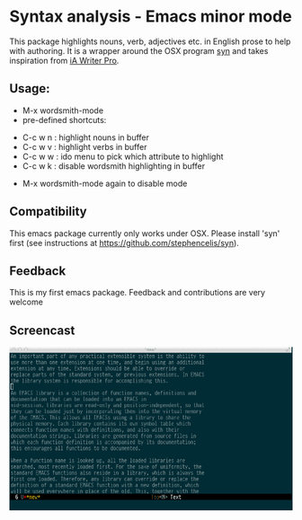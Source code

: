 # Syntax analysis - Emacs minor mode

This package highlights nouns, verb, adjectives etc. in English prose
to help with authoring. It is a wrapper around the OSX program [syn](https://github.com/stephencelis/syn)
and takes inspiration from [iA Writer Pro](http://writer.pro/).

## Usage:

- M-x wordsmith-mode
- pre-defined shortcuts:
* C-c w n : highlight nouns in buffer
* C-c w v : highlight verbs in buffer
* C-c w w : ido menu to pick which attribute to highlight
* C-c w k : disable wordsmith highlighting in buffer
- M-x wordsmith-mode again to disable mode

## Compatibility

This emacs package currently only works under OSX.
Please install 'syn' first (see instructions at https://github.com/stephencelis/syn).

## Feedback

This is my first emacs package. Feedback and contributions are very welcome

## Screencast
![mini-screencast](wordsmith-screencast.gif)
